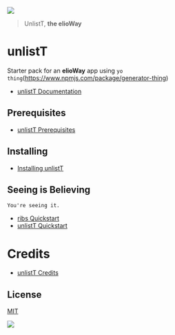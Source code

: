![](https://elioway.gitlab.io/ribs/unlistT/elio-unlist-t-logo.png)

> UnlistT, **the elioWay**

# unlistT

Starter pack for an **elioWay** app using `yo thing`(<https://www.npmjs.com/package/generator-thing>)

- [unlistT Documentation](https://elioway.gitlab.io/ribs/unlistT/)

## Prerequisites

- [unlistT Prerequisites](https://elioway.gitlab.io/ribs/unlistT/installing.html)

## Installing

- [Installing unlistT](https://elioway.gitlab.io/ribs/unlistT/installing.html)

## Seeing is Believing

```
You're seeing it.
```

- [ribs Quickstart](https://elioway.gitlab.io/ribs/quickstart.html)
- [unlistT Quickstart](https://elioway.gitlab.io/ribs/unlistT/quickstart.html)

# Credits

- [unlistT Credits](https://elioway.gitlab.io/ribs/unlistT/credits.html)

## License

[MIT](license)

![](https://elioway.gitlab.io/ribs/unlistT/apple-touch-icon.png)

